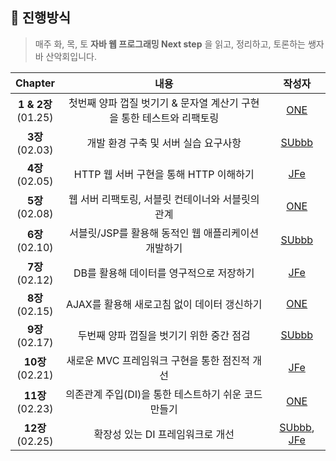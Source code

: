 ## 🚩 진행방식
> 매주 화, 목, 토 **자바 웹 프로그래밍 Next step** 을 읽고, 정리하고, 토론하는 쌩자바 산악회입니다.

|Chapter|내용|작성자|
|:---:|:---:|:---:|
|**1 & 2장**<br> (01.25)|첫번째 양파 껍질 벗기기 & 문자열 계산기 구현을 통한 테스트와 리팩토링|[ONE](https://github.com/choi-jaewon)|
|**3장**<br> (02.03)|개발 환경 구축 및 서버 실습 요구사항|[SUbbb](https://github.com/SeongukBaek)|
|**4장**<br> (02.05)|HTTP 웹 서버 구현을 통해 HTTP 이해하기|[JFe](https://github.com/Go-Jaecheol)|
|**5장**<br> (02.08)|웹 서버 리팩토링, 서블릿 컨테이너와 서블릿의 관계|[ONE](https://github.com/choi-jaewon)|
|**6장**<br> (02.10)|서블릿/JSP를 활용해 동적인 웹 애플리케이션 개발하기|[SUbbb](https://github.com/SeongukBaek)|  
|**7장**<br> (02.12)|DB를 활용해 데이터를 영구적으로 저장하기|[JFe](https://github.com/Go-Jaecheol)|
|**8장**<br> (02.15)|AJAX를 활용해 새로고침 없이 데이터 갱신하기|[ONE](https:ㅋ//github.com/choi-jaewon)|  
|**9장**<br> (02.17)|두번째 양파 껍질을 벗기기 위한 중간 점검|[SUbbb](https://github.com/SeongukBaek)|  
|**10장**<br> (02.21)|새로운 MVC 프레임워크 구현을 통한 점진적 개선|[JFe](https://github.com/Go-Jaecheol)|  
|**11장**<br> (02.23)|의존관계 주입(DI)을 통한 테스트하기 쉬운 코드 만들기|[ONE](https://github.com/choi-jaewon)|  
|**12장**<br> (02.25)|확장성 있는 DI 프레임워크로 개선|[SUbbb](https://github.com/SeongukBaek), [JFe](https://github.com/Go-Jaecheol)|

